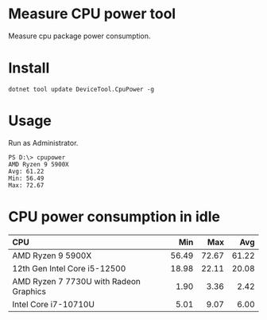 # Measure CPU power tool

Measure cpu package power consumption.

# Install

```
dotnet tool update DeviceTool.CpuPower -g
```

# Usage

Run as Administrator.

```
PS D:\> cpupower
AMD Ryzen 9 5900X
Avg: 61.22
Min: 56.49
Max: 72.67
```

# CPU power consumption in idle

| CPU                                    | Min   | Max   | Avg   |
|:---------------------------------------|------:|------:|------:|
| AMD Ryzen 9 5900X                      | 56.49 | 72.67 | 61.22 |
| 12th Gen Intel Core i5-12500           | 18.98 | 22.11 | 20.08 |
| AMD Ryzen 7 7730U with Radeon Graphics |  1.90 |  3.36 |  2.42 |
| Intel Core i7-10710U                   |  5.01 |  9.07 |  6.00 |
